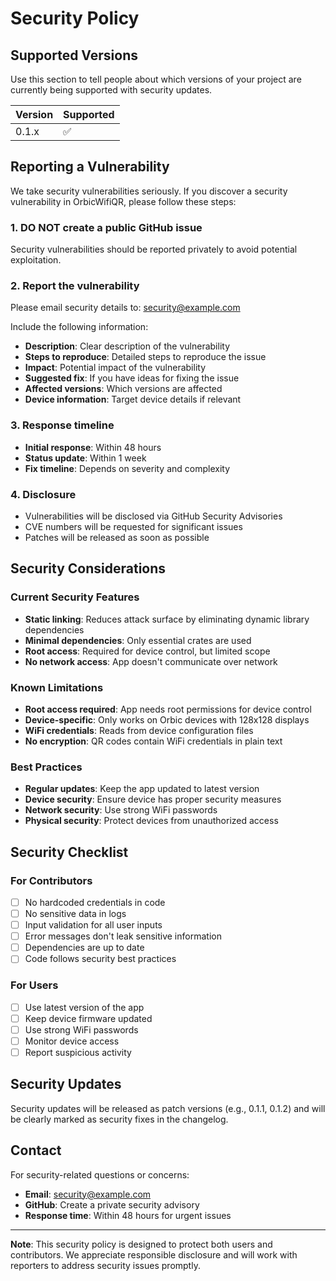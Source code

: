 # Security Policy

## Supported Versions

Use this section to tell people about which versions of your project are
currently being supported with security updates.

| Version | Supported          |
| ------- | ------------------ |
| 0.1.x   | :white_check_mark: |

## Reporting a Vulnerability

We take security vulnerabilities seriously. If you discover a security vulnerability in OrbicWifiQR, please follow these steps:

### 1. **DO NOT** create a public GitHub issue
Security vulnerabilities should be reported privately to avoid potential exploitation.

### 2. Report the vulnerability
Please email security details to: security@example.com

Include the following information:
- **Description**: Clear description of the vulnerability
- **Steps to reproduce**: Detailed steps to reproduce the issue
- **Impact**: Potential impact of the vulnerability
- **Suggested fix**: If you have ideas for fixing the issue
- **Affected versions**: Which versions are affected
- **Device information**: Target device details if relevant

### 3. Response timeline
- **Initial response**: Within 48 hours
- **Status update**: Within 1 week
- **Fix timeline**: Depends on severity and complexity

### 4. Disclosure
- Vulnerabilities will be disclosed via GitHub Security Advisories
- CVE numbers will be requested for significant issues
- Patches will be released as soon as possible

## Security Considerations

### Current Security Features
- **Static linking**: Reduces attack surface by eliminating dynamic library dependencies
- **Minimal dependencies**: Only essential crates are used
- **Root access**: Required for device control, but limited scope
- **No network access**: App doesn't communicate over network

### Known Limitations
- **Root access required**: App needs root permissions for device control
- **Device-specific**: Only works on Orbic devices with 128x128 displays
- **WiFi credentials**: Reads from device configuration files
- **No encryption**: QR codes contain WiFi credentials in plain text

### Best Practices
- **Regular updates**: Keep the app updated to latest version
- **Device security**: Ensure device has proper security measures
- **Network security**: Use strong WiFi passwords
- **Physical security**: Protect devices from unauthorized access

## Security Checklist

### For Contributors
- [ ] No hardcoded credentials in code
- [ ] No sensitive data in logs
- [ ] Input validation for all user inputs
- [ ] Error messages don't leak sensitive information
- [ ] Dependencies are up to date
- [ ] Code follows security best practices

### For Users
- [ ] Use latest version of the app
- [ ] Keep device firmware updated
- [ ] Use strong WiFi passwords
- [ ] Monitor device access
- [ ] Report suspicious activity

## Security Updates

Security updates will be released as patch versions (e.g., 0.1.1, 0.1.2) and will be clearly marked as security fixes in the changelog.

## Contact

For security-related questions or concerns:
- **Email**: security@example.com
- **GitHub**: Create a private security advisory
- **Response time**: Within 48 hours for urgent issues

---

**Note**: This security policy is designed to protect both users and contributors. We appreciate responsible disclosure and will work with reporters to address security issues promptly. 